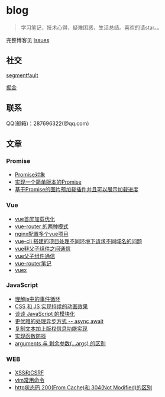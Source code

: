 # blog

> 学习笔记，技术心得，疑难困惑，生活总结。喜欢的请star。。

完整博客见 [Issues](https://github.com/chenyinkai/blog/issues)

## 社交

[segmentfault](https://segmentfault.com/u/chenyinkai)

[掘金](https://juejin.im/user/598829876fb9a03c5754c6fe)

## 联系

QQ(邮箱)：287696322(@qq.com)

## 文章

### Promise

* [Promise对象](https://github.com/chenyinkai/blog/issues/21)
* [实现一个简单版本的Promise](https://github.com/chenyinkai/blog/issues/23)
* [基于Promise的图片预加载插件并且可以展示加载进度](https://github.com/chenyinkai/resloader)

### Vue

* [vue首屏加载优化](https://github.com/chenyinkai/blog/issues/42)
* [vue-router 的两种模式](https://github.com/chenyinkai/blog/issues/33)
* [nginx配置多个vue项目](https://github.com/chenyinkai/blog/issues/40)
* [vue-cli 搭建的项目处理不同环境下请求不同域名的问题](https://github.com/chenyinkai/blog/issues/31)
* [vue非父子组件之间通信](https://github.com/chenyinkai/blog/issues/28)
* [vue父子组件通信](https://github.com/chenyinkai/blog/issues/22)
* [vue-router笔记](https://github.com/chenyinkai/blog/issues/9)
* [vuex](https://github.com/chenyinkai/blog/issues/2)

### JavaScript

* [理解js中的事件循环](https://github.com/chenyinkai/blog/issues/43)
* [CSS 和 JS 实现持续的动画效果](https://github.com/chenyinkai/blog/issues/41)
* [谈谈 JavaScript 的模块化](https://github.com/chenyinkai/blog/issues/35)
* [更优雅的处理异步方式 -- async await](https://github.com/chenyinkai/blog/issues/34)
* [复制文本加上版权信息功能实现](https://github.com/chenyinkai/blog/issues/26)
* [实现函数防抖](https://github.com/chenyinkai/blog/issues/24)
* [arguments 与 剩余参数(...args) 的区别](https://github.com/chenyinkai/blog/issues/37)

### WEB

* [XSS和CSRF](https://github.com/chenyinkai/blog/issues/29)
* [vim常用命令](https://github.com/chenyinkai/blog/issues/39)
* [http状态码 200(From Cache)和 304(Not Modified)的区别](https://github.com/chenyinkai/blog/issues/36)
